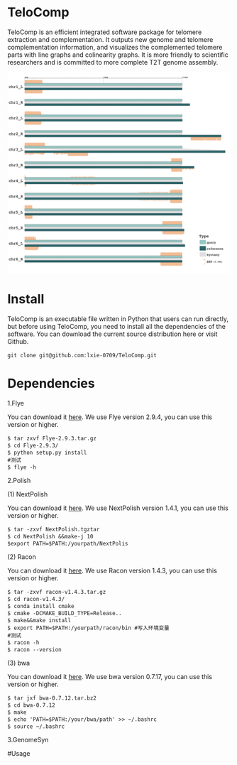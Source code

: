 # TeloComp
TeloComp is an efficient integrated software package for telomere extraction and complementation. It outputs new genome and telomere complementation information, and visualizes the complemented telomere parts with line graphs and colinearity graphs. It is more friendly to scientific researchers and is committed to more complete T2T genome assembly.

![image](https://github.com/lxie-0709/TeloComp/blob/main/Synteny.png)

# Install
TeloComp is an executable file written in Python that users can run directly, but before using TeloComp, you need to install all the dependencies of the software. You can download the current source distribution here or visit Github.

    git clone git@github.com:lxie-0709/TeloComp.git

# Dependencies

1.Flye

You can download it [here](https://github.com/fenderglass/Flye/archive/refs/tags/2.9.3.tar.gz). We use Flye version 2.9.4, you can use this version or higher.

    $ tar zxvf Flye-2.9.3.tar.gz
    $ cd Flye-2.9.3/
    $ python setup.py install
    #测试
    $ flye -h

2.Polish

(1) NextPolish 

You can download it [here](https://github.com/Nextomics/NextPolish/releases/download/v1.4.1/NextPolish.tgz). We use NextPolish version 1.4.1, you can use this version or higher.

    $ tar -zxvf NextPolish.tgztar
    $ cd NextPolish &&make-j 10
    $export PATH=$PATH:/yourpath/NextPolis

(2) Racon

You can download it [here](https://github.com/isovic/racon/archive/refs/tags/1.4.3.tar.gz). We use Racon version 1.4.3, you can use this version or higher.

    $ tar -zxvf racon-v1.4.3.tar.gz
    $ cd racon-v1.4.3/
    $ conda install cmake 
    $ cmake -DCMAKE_BUILD_TYPE=Release..
    $ make&&make install
    $ export PATH=$PATH:/yourpath/racon/bin #写入环境变量
    #测试
    $ racon -h 
    $ racon --version 

(3) bwa

You can download it [here](https://github.com/lh3/bwa/releases/download/v0.7.17/bwa-0.7.17.tar.bz2). We use bwa version 0.7.17, you can use this version or higher.

    $ tar jxf bwa-0.7.12.tar.bz2
    $ cd bwa-0.7.12
    $ make
    $ echo 'PATH=$PATH:/your/bwa/path' >> ~/.bashrc
    $ source ~/.bashrc

3.GenomeSyn



#Usage





